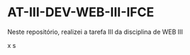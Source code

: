 # AT-III-DEV-WEB-III-IFCE 
Neste repositório, realizei a tarefa III da disciplina de WEB III
 
  
x 
s
 
